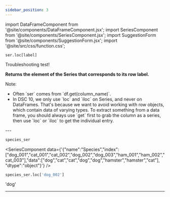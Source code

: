 ```yaml
---
sidebar_position: 3
---
```


import DataFrameComponent from '@site/components/DataFrameComponent.jsx';
import SeriesComponent from '@site/components/SeriesComponent.jsx';
import SuggestionForm from '@site/components/SuggestionForm.jsx';
import '@site/src/css/function.css';

<code>ser.loc[label]</code>

<div className='base'>
    <p>Troubleshooting test!</p>
    <p><strong>Returns the element of the Series that corresponds to its row label.</strong></p>
    <dl>
        <dt className='term'>Note:</dt>
        <ul>
            <li> Often `ser` comes from `df.get(column_name)`. </li>
            <li> In DSC 10, we only use `loc` and `iloc` on Series, and never on DataFrames. That's because we want to avoid working with row objects, which contain data of varying types. To extract something from a data frame, you should always use `get` first to grab the column as a series, then use `loc` or `iloc` to get the individual entry.</li>
        </ul> 
    </dl>
</div>
---

```python
species_ser
```

<SeriesComponent data={'{"name":"Species","index":["dog_001","cat_001","cat_002","dog_002","dog_003","ham_001","ham_002","cat_003"],"data":["dog","cat","cat","dog","dog","hamster","hamster","cat"], "dtype":"object"}'} />

```python
species_ser.loc['dog_002']
```
'dog'


---
<SuggestionForm/>
